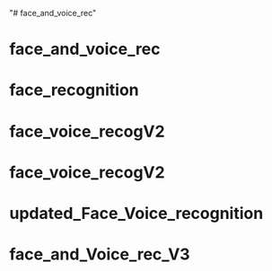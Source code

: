 "# face_and_voice_rec" 
# face_and_voice_rec
# face_recognition
# face_voice_recogV2
# face_voice_recogV2
# updated_Face_Voice_recognition
# face_and_Voice_rec_V3
